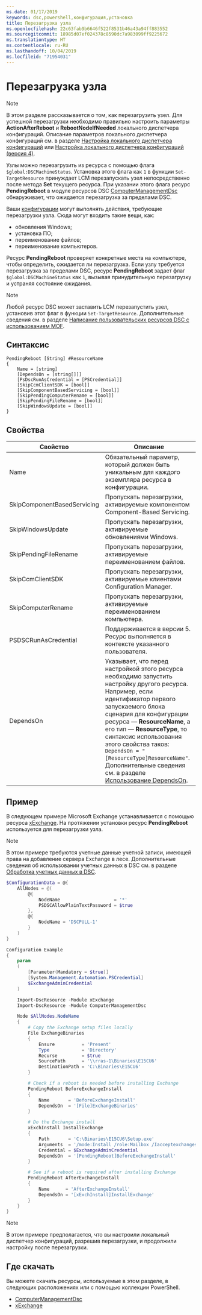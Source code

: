 ```yaml
---
ms.date: 01/17/2019
keywords: dsc,powershell,конфигурация,установка
title: Перезагрузка узла
ms.openlocfilehash: 22c63fab9b6646f522f8531b46a43a94ff883552
ms.sourcegitcommit: 18985d07ef024378c8590dc7a983099ff9225672
ms.translationtype: HT
ms.contentlocale: ru-RU
ms.lasthandoff: 10/04/2019
ms.locfileid: "71954031"
---
```

# <a name="reboot-a-node"></a>Перезагрузка узла

> [!NOTE]
> В этом разделе рассказывается о том, как перезагрузить узел. Для успешной перезагрузки необходимо правильно настроить параметры **ActionAfterReboot** и **RebootNodeIfNeeded** локального диспетчера конфигураций.
> Описание параметров локального диспетчера конфигураций см. в разделе [Настройка локального диспетчера конфигураций](../managing-nodes/metaConfig.md) или [Настройка локального диспетчера конфигураций (версия 4)](../managing-nodes/metaConfig4.md).

Узлы можно перезагрузить из ресурса с помощью флага `$global:DSCMachineStatus`. Установка этого флага как `1` в функции `Set-TargetResource` принуждает LCM перезапускать узел непосредственно после метода **Set** текущего ресурса. При указании этого флага ресурс **PendingReboot** в модуле ресурсов DSC [ComputerManagementDsc](https://github.com/PowerShell/ComputerManagementDsc) обнаруживает, что ожидается перезагрузка за пределами DSC.

Ваши [конфигурации](configurations.md) могут выполнять действия, требующие перезагрузки узла. Сюда могут входить такие вещи, как:

- обновления Windows;
- установка ПО;
- переименование файлов;
- переименование компьютеров.

Ресурс **PendingReboot** проверяет конкретные места на компьютере, чтобы определить, ожидается ли перезагрузка. Если узлу требуется перезагрузка за пределами DSC, ресурс **PendingReboot** задает флаг `$global:DSCMachineStatus` как `1`, вызывая принудительную перезагрузку и устраняя состояние ожидания.

> [!NOTE]
> Любой ресурс DSC может заставить LCM перезапустить узел, установив этот флаг в функции `Set-TargetResource`. Дополнительные сведения см. в разделе [Написание пользовательских ресурсов DSC с использованием MOF](../resources/authoringResourceMOF.md).

## <a name="syntax"></a>Синтаксис

```
PendingReboot [String] #ResourceName
{
    Name = [string]
    [DependsOn = [string[]]]
    [PsDscRunAsCredential = [PSCredential]]
    [SkipCcmClientSDK = [bool]]
    [SkipComponentBasedServicing = [bool]]
    [SkipPendingComputerRename = [bool]]
    [SkipPendingFileRename = [bool]]
    [SkipWindowsUpdate = [bool]]
}
```

## <a name="properties"></a>Свойства

| Свойство | Описание |
| --- | --- |
| Name| Обязательный параметр, который должен быть уникальным для каждого экземпляра ресурса в конфигурации.|
| SkipComponentBasedServicing | Пропускать перезагрузки, активируемые компонентом Component-Based Servicing. |
| SkipWindowsUpdate | Пропускать перезагрузки, активируемые обновлениями Windows.|
| SkipPendingFileRename | Пропускать перезагрузки, активируемые переименованием файлов. |
| SkipCcmClientSDK | Пропускать перезагрузки, активируемые клиентами Configuration Manager. |
| SkipComputerRename | Пропускать перезагрузки, активируемые переименованием компьютера. |
| PSDSCRunAsCredential | Поддерживается в версии 5. Ресурс выполняется в контексте указанного пользователя. |
| DependsOn | Указывает, что перед настройкой этого ресурса необходимо запустить настройку другого ресурса. Например, если идентификатор первого запускаемого блока сценария для конфигурации ресурса — **ResourceName**, а его тип — **ResourceType**, то синтаксис использования этого свойства таков: `DependsOn = "[ResourceType]ResourceName"`. Дополнительные сведения см. в разделе [Использование DependsOn](resource-depends-on.md).|

## <a name="example"></a>Пример

В следующем примере Microsoft Exchange устанавливается с помощью ресурса [xExchange](https://github.com/PowerShell/xExchange).
На протяжении установки ресурс **PendingReboot** используется для перезагрузки узла.

> [!NOTE]
> В этом примере требуются учетные данные учетной записи, имеющей права на добавление сервера Exchange в лесе. Дополнительные сведения об использовании учетных данных в DSC см. в разделе [Обработка учетных данных в DSC](../configurations/configDataCredentials.md).

```powershell
$ConfigurationData = @{
    AllNodes = @(
        @{
            NodeName                    = '*'
            PSDSCAllowPlainTextPassword = $true
        },
        @{
            NodeName = 'DSCPULL-1'
        }
    )
}

Configuration Example
{
    param
    (
        [Parameter(Mandatory = $true)]
        [System.Management.Automation.PSCredential]
        $ExchangeAdminCredential
    )

    Import-DscResource -Module xExchange
    Import-DscResource -Module ComputerManagementDsc

    Node $AllNodes.NodeName
    {
        # Copy the Exchange setup files locally
        File ExchangeBinaries
        {
            Ensure          = 'Present'
            Type            = 'Directory'
            Recurse         = $true
            SourcePath      = '\\rras-1\Binaries\E15CU6'
            DestinationPath = 'C:\Binaries\E15CU6'
        }

        # Check if a reboot is needed before installing Exchange
        PendingReboot BeforeExchangeInstall
        {
            Name       = 'BeforeExchangeInstall'
            DependsOn  = '[File]ExchangeBinaries'
        }

        # Do the Exchange install
        xExchInstall InstallExchange
        {
            Path       = 'C:\Binaries\E15CU6\Setup.exe'
            Arguments  = '/mode:Install /role:Mailbox /Iacceptexchangeserverlicenseterms'
            Credential = $ExchangeAdminCredential
            DependsOn  = '[PendingReboot]BeforeExchangeInstall'
        }

        # See if a reboot is required after installing Exchange
        PendingReboot AfterExchangeInstall
        {
            Name      = 'AfterExchangeInstall'
            DependsOn = '[xExchInstall]InstallExchange'
        }
    }
}
```

> [!NOTE]
> В этом примере предполагается, что вы настроили локальный диспетчер конфигураций, разрешив перезагрузки, и продолжили настройку после перезагрузки.

## <a name="where-to-download"></a>Где скачать

Вы можете скачать ресурсы, используемые в этом разделе, в следующих расположениях или с помощью коллекции PowerShell.

- [ComputerManagementDsc](https://github.com/PowerShell/ComputerManagementDsc)
- [xExchange](https://github.com/PowerShell/xExchange)
